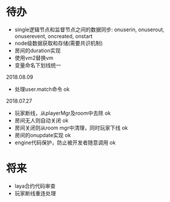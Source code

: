 # 待办
- single逻辑节点和监督节点之间的数据同步: onuserin, onuserout, onuserevent, oncreated, onstart
- node级数据获取和存储(需要共识机制)
- 房间的duration实现
- 使用vm2替换vm
- 变量命名下划线统一

2018.08.09
- 处理user.match命令 ok

2018.07.27
- 玩家断线，从playerMgr及room中去除 ok
- 房间无人则自动关闭 ok
- 房间关闭则从room mgr中清理，同时玩家下线 ok
- 房间的onupdate实现 ok
- engine代码保护，防止被开发者随意调用 ok

# 将来
- laya合约代码审查
- 玩家断线重连处理